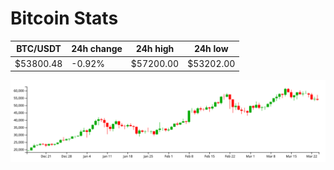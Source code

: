 # Bitcoin Stats

BTC/USDT|24h change|24h high|24h low|
|---|---|---|---|
|$53800.48|-0.92%|$57200.00|$53202.00|

<img src="./chart.svg">
